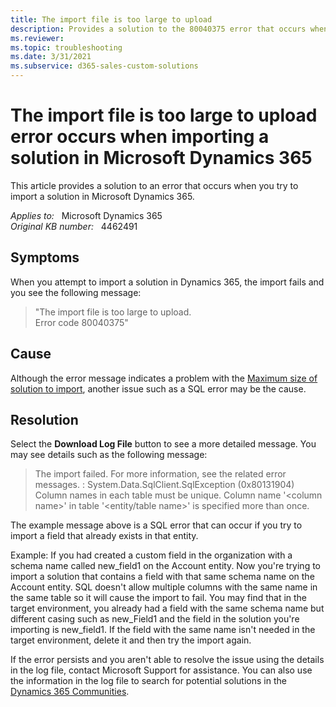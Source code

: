 ```yaml
---
title: The import file is too large to upload
description: Provides a solution to the 80040375 error that occurs when you try to import a solution in Microsoft Dynamics 365.
ms.reviewer: 
ms.topic: troubleshooting
ms.date: 3/31/2021
ms.subservice: d365-sales-custom-solutions
---
```

# The import file is too large to upload error occurs when importing a solution in Microsoft Dynamics 365

This article provides a solution to an error that occurs when you try to import a solution in Microsoft Dynamics 365.

_Applies to:_ &nbsp; Microsoft Dynamics 365  
_Original KB number:_ &nbsp; 4462491

## Symptoms

When you attempt to import a solution in Dynamics 365, the import fails and you see the following message:

> "The import file is too large to upload.  
Error code 80040375"

## Cause

Although the error message indicates a problem with the [Maximum size of solution to import](/dynamics365/customerengagement/on-premises/developer/create-export-import-unmanaged-solution#BKMK_MaxSizeOfSolution), another issue such as a SQL error may be the cause.

## Resolution

Select the **Download Log File** button to see a more detailed message. You may see details such as the following message:

> The import failed. For more information, see the related error messages. : System.Data.SqlClient.SqlException (0x80131904) Column names in each table must be unique. Column name '\<column name>' in table '\<entity/table name>' is specified more than once.

The example message above is a SQL error that can occur if you try to import a field that already exists in that entity.

Example: If you had created a custom field in the organization with a schema name called new_field1 on the Account entity. Now you're trying to import a solution that contains a field with that same schema name on the Account entity. SQL doesn't allow multiple columns with the same name in the same table so it will cause the import to fail. You may find that in the target environment, you already had a field with the same schema name but different casing such as new_Field1 and the field in the solution you're importing is new_field1. If the field with the same name isn't needed in the target environment, delete it and then try the import again.

If the error persists and you aren't able to resolve the issue using the details in the log file, contact Microsoft Support for assistance. You can also use the information in the log file to search for potential solutions in the [Dynamics 365 Communities](https://community.dynamics.com/forums/thread/).
